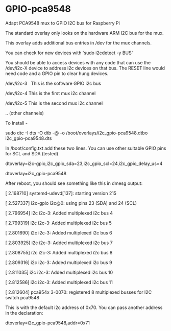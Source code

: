 # GPIO-pca9548

Adapt PCA9548 mux to GPIO I2C bus for Raspberry Pi

The standard overlay only looks on the hardware ARM I2C bus for the mux.

This overlay adds additional bus entries in /dev for the mux channels. 

You can check for new devices with 'sudo i2cdetect -y BUS' 

You should be able to access devices with any code that can use the /dev/i2c-X device to address
i2c devices on that bus. The RESET line would need code and a GPIO pin to clear hung devices.

/dev/i2c-3   This is the software GPIO i2c bus

/dev/i2c-4    This is the first mux i2c channel

/dev/i2c-5    This is the second mux i2c channel

..   (other channels)

To Install - 

sudo dtc -I dts -O dtb -@ -o /boot/overlays/i2c_gpio-pca9548.dtbo i2c_gpio-pca9548.dts

In /boot/config.txt add these two lines. You can use other suitable GPIO pins for SCL and SDA (tested)

dtoverlay=i2c-gpio,i2c_gpio_sda=23,i2c_gpio_scl=24,i2c_gpio_delay_us=4

dtoverlay=i2c_gpio-pca9548


After reboot, you should see something like this in dmesg output:

[    2.168710] systemd-udevd[137]: starting version 215

[    2.527337] i2c-gpio i2c@0: using pins 23 (SDA) and 24 (SCL)

[    2.796954] i2c i2c-3: Added multiplexed i2c bus 4

[    2.799319] i2c i2c-3: Added multiplexed i2c bus 5

[    2.801690] i2c i2c-3: Added multiplexed i2c bus 6

[    2.803925] i2c i2c-3: Added multiplexed i2c bus 7

[    2.808755] i2c i2c-3: Added multiplexed i2c bus 8

[    2.809316] i2c i2c-3: Added multiplexed i2c bus 9

[    2.811035] i2c i2c-3: Added multiplexed i2c bus 10

[    2.812586] i2c i2c-3: Added multiplexed i2c bus 11

[    2.812604] pca954x 3-0070: registered 8 multiplexed busses for I2C switch pca9548


This is with the default i2c address of 0x70.  You can pass another address in the declaration:

dtoverlay=i2c_gpio-pca9548,addr=0x71

